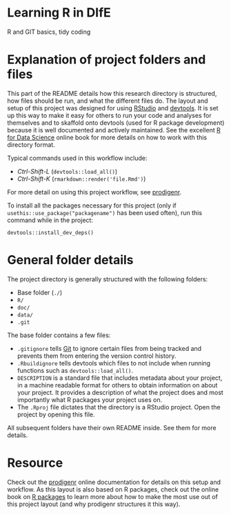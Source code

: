 
# Learning R in DIfE

R and GIT basics, tidy coding

<!-- TODO: Give a brief description of what your project is about -->

# Explanation of project folders and files

This part of the README details how this research directory is structured, how files should
be run, and what the different files do. The layout and setup of this project
was designed for using [RStudio](https://www.rstudio.com/) and
[devtools](https://github.com/hadley/devtools). It is set up this way to make it
easy for others to run your code and analyses for themselves and to skaffold
onto devtools (used for R package development) because it is well documented and
actively maintained. See the excellent [R for Data Science](http://r4ds.had.co.nz/)
online book for more details on how to work with this directory format.

Typical commands used in this workflow include:

- *Ctrl-Shift-L* (`devtools::load_all()`)
- *Ctrl-Shift-K* (`rmarkdown::render('file.Rmd')`)

For more detail on using this project workflow, see [prodigenr](https://lwjohnst86.github.io/prodigenr).

To install all the packages necessary for this project (only if
`usethis::use_package("packagename")` has been used often), run this command
while in the project:

    devtools::install_dev_deps()

# General folder details

The project directory is generally structured with the following folders:

- Base folder (`./`)
- `R/`
- `doc/`
- `data/` 
- `.git` 

The base folder contains a few files:

- `.gitignore` tells [Git](https://git-scm.com/) to ignore certain files from
being tracked and prevents them from entering the version control history.
- `.Rbuildignore` tells  devtools which files to not include when running
functions such as `devtools::load_all()`.
- `DESCRIPTION` is a standard file that includes metadata about your project, in
a machine readable format for others to obtain information on about your
project. It provides a description of what the project does and most importantly
what R packages your project uses on.
- The `.Rproj` file dictates that the directory is a RStudio project. Open the
project by opening this file.

All subsequent folders have their own README inside. See them for more details.

# Resource

Check out the [prodigenr](https://lwjohnst86.github.io/prodigenr) online
documentation for details on this setup and workflow. As this layout is also based
on R packages, check out the online book on [R packages](http://r-pkgs.had.co.nz/) 
to learn more about how to make the most use out of this project layout (and why
prodigenr structures it this way).
